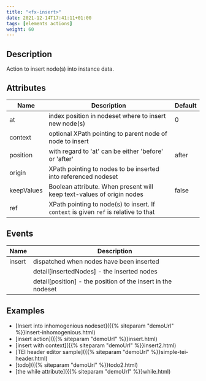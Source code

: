 ```yaml
---
title: "<fx-insert>"
date: 2021-12-14T17:41:11+01:00
tags: [elements actions]
weight: 60
---
```


## Description

Action to insert node(s) into instance data.

## Attributes

| Name | Description | Default |
|------|-------------| --------|
| at | index position in nodeset where to insert new node(s) | 0 |
| context | optional XPath pointing to parent node of node to insert | |
| position | with regard to 'at' can be either 'before' or 'after' | after |
| origin | XPath pointing to nodes to be inserted into referenced nodeset | |
| keepValues | Boolean attribute. When present will keep text-values of origin nodes | false |
| ref | XPath pointing to node(s) to insert. If `context` is given `ref` is relative to that | |


## Events

| Name | Description |
|------|-------------|
| insert | dispatched when nodes have been inserted |
| | detail[insertedNodes] - the inserted nodes |
| | detail[position] - the position of the insert in the nodeset | 

## Examples

* [Insert into inhomogenious nodeset]({{% siteparam "demoUrl" %}}insert-inhomogenious.html)
* [insert action]({{% siteparam "demoUrl" %}}insert.html)
* [insert with context]({{% siteparam "demoUrl" %}}insert2.html)
* [TEI header editor sample]({{% siteparam "demoUrl" %}}simple-tei-header.html)
* [todo]({{% siteparam "demoUrl" %}}todo2.html)
* [the while attribute]({{% siteparam "demoUrl" %}}while.html)



